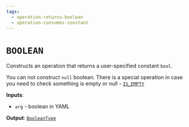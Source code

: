 ```yaml
---
tags: 
  - operation-returns-boolean
  - operation-consumes-constant
---
```

# `BOOLEAN`

Constructs an operation that returns a user-specified constant `bool`.

You can not construct `null` boolean. There is a special operation in case you need to check something is empty or null - [`IS_EMPTY`](IS_EMPTY.md)

**Inputs**:

- `arg` - boolean in YAML
  
**Output**: [`BooleanType`](../data-types.md#booleantype)
